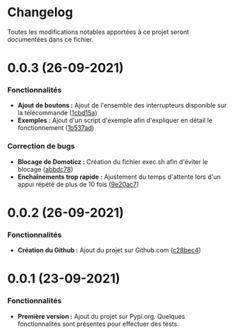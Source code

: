 # Changelog

Toutes les modifications notables apportées à ce projet seront documentées dans ce fichier.

<a name="0.0.3"></a>
# 0.0.3 (26-09-2021)

### Fonctionnalités

* **Ajout de boutons :** Ajout de l'ensemble des interrupteurs disponible sur la télécommande ([1cbd15a](https://github.com/MatthieuF44/frdomoticz/commit/1cbd15a876aab34a1f78af384fe222096cf65262))
* **Exemples :** Ajout d'un script d'exemple afin d'expliquer en détail le fonctionnement ([1b537ad](https://github.com/MatthieuF44/frdomoticz/commit/1b537ad5b40789ec742cea028926c7a9f9a9321c))

### Correction de bugs

* **Blocage de Domoticz :** Création du fichier exec.sh afin d'éviter le blocage ([abbdc78](https://github.com/MatthieuF44/frdomoticz/commit/abbdc787936e43a9ee45037f9d82b29daa29fcd1))
* **Enchaînements trop rapide :** Ajustement du temps d'attente lors d'un appui répété de plus de 10 fois ([9e20ac7](https://github.com/MatthieuF44/frdomoticz/commit/9e20ac7313eadbf5abf2355e22f1fe0c768d7757))

<a name="0.0.2"></a>
# 0.0.2 (26-09-2021)

### Fonctionnalités

* **Création du Github :** Ajout du projet sur Github.com ([c28bec4](https://github.com/MatthieuF44/frdomoticz/commit/c28bec4a41a4c3fd74de61083e8e008989ace579))

<a name="0.0.1"></a>
# 0.0.1 (23-09-2021)

### Fonctionnalités

* **Première version :** Ajout du projet sur Pypi.org. Quelques fonctionnalités sont présentes pour effectuer des tests.